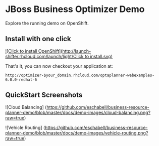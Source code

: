 JBoss Business Optimizer Demo 
=============================
Explore the running demo on OpenShift.


Install with one click
----------------------
[![Click to install OpenShift](http://launch-shifter.rhcloud.com/launch/light/Click to
install.svg)](https://openshift.redhat.com/app/console/application_type/custom?&cartridges[]=jbosseap-6&initial_git_url=https://github.com/eschabell/openshift-business-resource-optimizer.git&name=optimizer)

That's it, you can now checkout your application at:

    http://optimizer-$your_domain.rhcloud.com/optaplanner-webexamples-6.0.0-redhat-6


QuickStart Screenshots
----------------------

![Cloud Balancing] (https://github.com/eschabell/business-resource-planner-demo/blob/master/docs/demo-images/cloud-balancing.png?raw=true)

![Vehicle Routing] (https://github.com/eschabell/business-resource-planner-demo/blob/master/docs/demo-images/vehicle-routing.png?raw=true)
